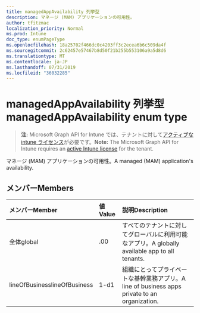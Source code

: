 ```yaml
---
title: managedAppAvailability 列挙型
description: マネージ (MAM) アプリケーションの可用性。
author: tfitzmac
localization_priority: Normal
ms.prod: Intune
doc_type: enumPageType
ms.openlocfilehash: 18a25702f466dc0c4203ff3c2ecea6b6c509da4f
ms.sourcegitcommit: 2c62457e57467b8d50f21b255b553106a9a5d8d6
ms.translationtype: MT
ms.contentlocale: ja-JP
ms.lasthandoff: 07/31/2019
ms.locfileid: "36032285"
---
```

# <a name="managedappavailability-enum-type"></a><span data-ttu-id="607bb-103">managedAppAvailability 列挙型</span><span class="sxs-lookup"><span data-stu-id="607bb-103">managedAppAvailability enum type</span></span>

> <span data-ttu-id="607bb-104">**注:** Microsoft Graph API for Intune では、テナントに対して[アクティブな intune ライセンス](https://go.microsoft.com/fwlink/?linkid=839381)が必要です。</span><span class="sxs-lookup"><span data-stu-id="607bb-104">**Note:** The Microsoft Graph API for Intune requires an [active Intune license](https://go.microsoft.com/fwlink/?linkid=839381) for the tenant.</span></span>

<span data-ttu-id="607bb-105">マネージ (MAM) アプリケーションの可用性。</span><span class="sxs-lookup"><span data-stu-id="607bb-105">A managed (MAM) application's availability.</span></span>

## <a name="members"></a><span data-ttu-id="607bb-106">メンバー</span><span class="sxs-lookup"><span data-stu-id="607bb-106">Members</span></span>
|<span data-ttu-id="607bb-107">メンバー</span><span class="sxs-lookup"><span data-stu-id="607bb-107">Member</span></span>|<span data-ttu-id="607bb-108">値</span><span class="sxs-lookup"><span data-stu-id="607bb-108">Value</span></span>|<span data-ttu-id="607bb-109">説明</span><span class="sxs-lookup"><span data-stu-id="607bb-109">Description</span></span>|
|:---|:---|:---|
|<span data-ttu-id="607bb-110">全体</span><span class="sxs-lookup"><span data-stu-id="607bb-110">global</span></span>|<span data-ttu-id="607bb-111">.0</span><span class="sxs-lookup"><span data-stu-id="607bb-111">0</span></span>|<span data-ttu-id="607bb-112">すべてのテナントに対してグローバルに利用可能なアプリ。</span><span class="sxs-lookup"><span data-stu-id="607bb-112">A globally available app to all tenants.</span></span>|
|<span data-ttu-id="607bb-113">lineOfBusiness</span><span class="sxs-lookup"><span data-stu-id="607bb-113">lineOfBusiness</span></span>|<span data-ttu-id="607bb-114">1-d</span><span class="sxs-lookup"><span data-stu-id="607bb-114">1</span></span>|<span data-ttu-id="607bb-115">組織にとってプライベートな基幹業務アプリ。</span><span class="sxs-lookup"><span data-stu-id="607bb-115">A line of business apps private to an organization.</span></span>|



